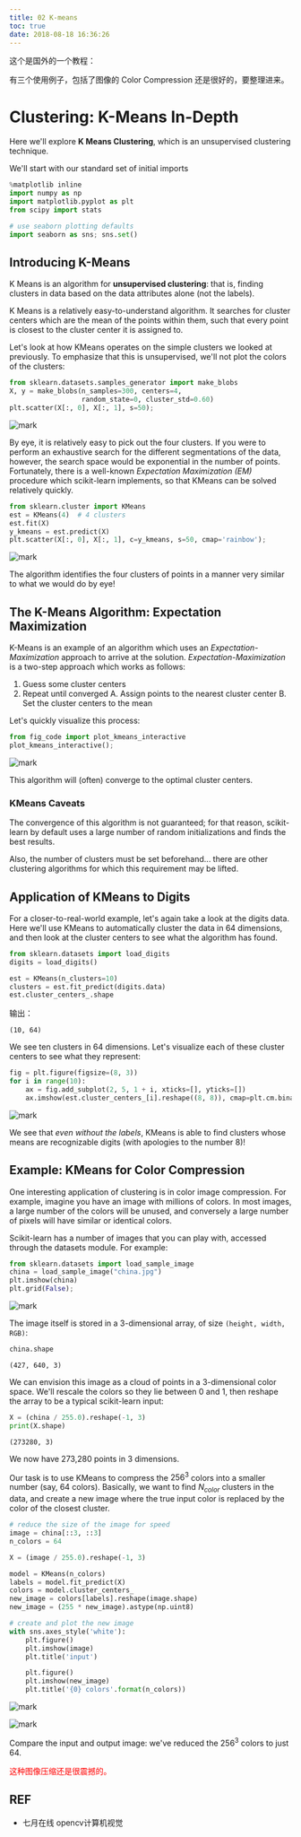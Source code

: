 ```yaml
---
title: 02 K-means
toc: true
date: 2018-08-18 16:36:26
---
```


这个是国外的一个教程：

有三个使用例子，包括了图像的 Color Compression 还是很好的，要整理进来。


# Clustering: K-Means In-Depth

Here we'll explore **K Means Clustering**, which is an unsupervised clustering technique.

We'll start with our standard set of initial imports


```python
%matplotlib inline
import numpy as np
import matplotlib.pyplot as plt
from scipy import stats

# use seaborn plotting defaults
import seaborn as sns; sns.set()
```

## Introducing K-Means

K Means is an algorithm for **unsupervised clustering**: that is, finding clusters in data based on the data attributes alone (not the labels).

K Means is a relatively easy-to-understand algorithm.  It searches for cluster centers which are the mean of the points within them, such that every point is closest to the cluster center it is assigned to.

Let's look at how KMeans operates on the simple clusters we looked at previously. To emphasize that this is unsupervised, we'll not plot the colors of the clusters:


```python
from sklearn.datasets.samples_generator import make_blobs
X, y = make_blobs(n_samples=300, centers=4,
                  random_state=0, cluster_std=0.60)
plt.scatter(X[:, 0], X[:, 1], s=50);
```


![mark](http://pacdb2bfr.bkt.clouddn.com/blog/image/180806/F25lJh5ak9.png?imageslim)

By eye, it is relatively easy to pick out the four clusters. If you were to perform an exhaustive search for the different segmentations of the data, however, the search space would be exponential in the number of points. Fortunately, there is a well-known *Expectation Maximization (EM)* procedure which scikit-learn implements, so that KMeans can be solved relatively quickly.


```python
from sklearn.cluster import KMeans
est = KMeans(4)  # 4 clusters
est.fit(X)
y_kmeans = est.predict(X)
plt.scatter(X[:, 0], X[:, 1], c=y_kmeans, s=50, cmap='rainbow');
```


![mark](http://pacdb2bfr.bkt.clouddn.com/blog/image/180806/eF4AKdj6Jl.png?imageslim)

The algorithm identifies the four clusters of points in a manner very similar to what we would do by eye!

## The K-Means Algorithm: Expectation Maximization

K-Means is an example of an algorithm which uses an *Expectation-Maximization* approach to arrive at the solution.
*Expectation-Maximization* is a two-step approach which works as follows:

1. Guess some cluster centers
2. Repeat until converged
   A. Assign points to the nearest cluster center
   B. Set the cluster centers to the mean

Let's quickly visualize this process:


```python
from fig_code import plot_kmeans_interactive
plot_kmeans_interactive();
```


![mark](http://pacdb2bfr.bkt.clouddn.com/blog/image/180806/2DjaLjFJkA.png?imageslim)

This algorithm will (often) converge to the optimal cluster centers.

### KMeans Caveats

The convergence of this algorithm is not guaranteed; for that reason, scikit-learn by default uses a large number of random initializations and finds the best results.

Also, the number of clusters must be set beforehand... there are other clustering algorithms for which this requirement may be lifted.

## Application of KMeans to Digits

For a closer-to-real-world example, let's again take a look at the digits data. Here we'll use KMeans to automatically cluster the data in 64 dimensions, and then look at the cluster centers to see what the algorithm has found.


```python
from sklearn.datasets import load_digits
digits = load_digits()
```


```python
est = KMeans(n_clusters=10)
clusters = est.fit_predict(digits.data)
est.cluster_centers_.shape
```

输出：

```
(10, 64)
```



We see ten clusters in 64 dimensions. Let's visualize each of these cluster centers to see what they represent:


```python
fig = plt.figure(figsize=(8, 3))
for i in range(10):
    ax = fig.add_subplot(2, 5, 1 + i, xticks=[], yticks=[])
    ax.imshow(est.cluster_centers_[i].reshape((8, 8)), cmap=plt.cm.binary)
```


![mark](http://pacdb2bfr.bkt.clouddn.com/blog/image/180806/hH8EIhliem.png?imageslim)

We see that *even without the labels*, KMeans is able to find clusters whose means are recognizable digits (with apologies to the number 8)!


## Example: KMeans for Color Compression

One interesting application of clustering is in color image compression. For example, imagine you have an image with millions of colors. In most images, a large number of the colors will be unused, and conversely a large number of pixels will have similar or identical colors.

Scikit-learn has a number of images that you can play with, accessed through the datasets module. For example:


```python
from sklearn.datasets import load_sample_image
china = load_sample_image("china.jpg")
plt.imshow(china)
plt.grid(False);
```


![mark](http://pacdb2bfr.bkt.clouddn.com/blog/image/180806/FJB3Bkg09E.png?imageslim)

The image itself is stored in a 3-dimensional array, of size ``(height, width, RGB)``:


```python
china.shape
```



```
(427, 640, 3)
```



We can envision this image as a cloud of points in a 3-dimensional color space. We'll rescale the colors so they lie between 0 and 1, then reshape the array to be a typical scikit-learn input:


```python
X = (china / 255.0).reshape(-1, 3)
print(X.shape)
```


```
(273280, 3)
```


We now have 273,280 points in 3 dimensions.

Our task is to use KMeans to compress the $256^3$ colors into a smaller number (say, 64 colors). Basically, we want to find $N_{color}$ clusters in the data, and create a new image where the true input color is replaced by the color of the closest cluster.


```python
# reduce the size of the image for speed
image = china[::3, ::3]
n_colors = 64

X = (image / 255.0).reshape(-1, 3)

model = KMeans(n_colors)
labels = model.fit_predict(X)
colors = model.cluster_centers_
new_image = colors[labels].reshape(image.shape)
new_image = (255 * new_image).astype(np.uint8)

# create and plot the new image
with sns.axes_style('white'):
    plt.figure()
    plt.imshow(image)
    plt.title('input')

    plt.figure()
    plt.imshow(new_image)
    plt.title('{0} colors'.format(n_colors))
```


![mark](http://pacdb2bfr.bkt.clouddn.com/blog/image/180806/hH990fdmbK.png?imageslim)


![mark](http://pacdb2bfr.bkt.clouddn.com/blog/image/180806/Fl4iAbFid4.png?imageslim)

Compare the input and output image: we've reduced the $256^3$ colors to just 64.

<span style="color:red;">这种图像压缩还是很震撼的。</span>





## REF

- 七月在线 opencv计算机视觉
